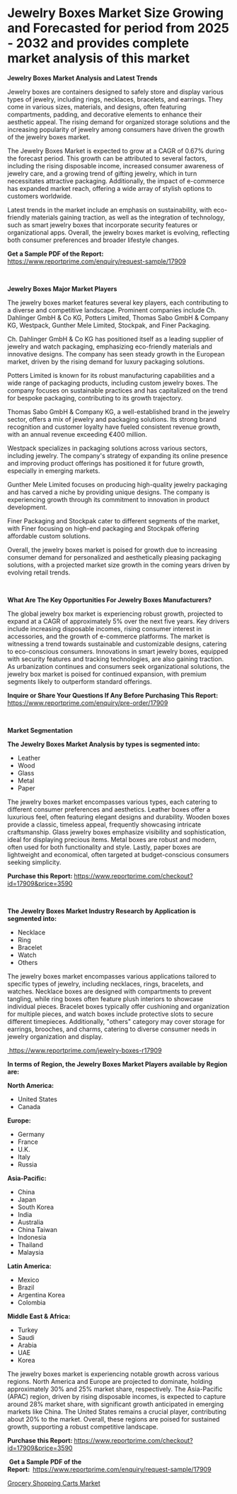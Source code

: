 <p><h1>Jewelry Boxes Market Size Growing and Forecasted for period from 2025 - 2032 and provides complete market analysis of this market</h1></p><p><strong>Jewelry Boxes Market Analysis and Latest Trends</strong></p>
<p><p>Jewelry boxes are containers designed to safely store and display various types of jewelry, including rings, necklaces, bracelets, and earrings. They come in various sizes, materials, and designs, often featuring compartments, padding, and decorative elements to enhance their aesthetic appeal. The rising demand for organized storage solutions and the increasing popularity of jewelry among consumers have driven the growth of the jewelry boxes market.</p><p>The Jewelry Boxes Market is expected to grow at a CAGR of 0.67% during the forecast period. This growth can be attributed to several factors, including the rising disposable income, increased consumer awareness of jewelry care, and a growing trend of gifting jewelry, which in turn necessitates attractive packaging. Additionally, the impact of e-commerce has expanded market reach, offering a wide array of stylish options to customers worldwide.</p><p>Latest trends in the market include an emphasis on sustainability, with eco-friendly materials gaining traction, as well as the integration of technology, such as smart jewelry boxes that incorporate security features or organizational apps. Overall, the jewelry boxes market is evolving, reflecting both consumer preferences and broader lifestyle changes.</p></p>
<p><strong>Get a Sample PDF of the Report:&nbsp;</strong> <a href="https://www.reportprime.com/enquiry/request-sample/17909?utm_campaign=3207&utm_medium=2&utm_source=Github&utm_content=ia&utm_term=18032025&utm_id=jewelry-boxes">https://www.reportprime.com/enquiry/request-sample/17909</a></p>
<p>&nbsp;</p>
<p><strong>Jewelry Boxes Major Market Players</strong></p>
<p><p>The jewelry boxes market features several key players, each contributing to a diverse and competitive landscape. Prominent companies include Ch. Dahlinger GmbH & Co KG, Potters Limited, Thomas Sabo GmbH & Company KG, Westpack, Gunther Mele Limited, Stockpak, and Finer Packaging.</p><p>Ch. Dahlinger GmbH & Co KG has positioned itself as a leading supplier of jewelry and watch packaging, emphasizing eco-friendly materials and innovative designs. The company has seen steady growth in the European market, driven by the rising demand for luxury packaging solutions.</p><p>Potters Limited is known for its robust manufacturing capabilities and a wide range of packaging products, including custom jewelry boxes. The company focuses on sustainable practices and has capitalized on the trend for bespoke packaging, contributing to its growth trajectory.</p><p>Thomas Sabo GmbH & Company KG, a well-established brand in the jewelry sector, offers a mix of jewelry and packaging solutions. Its strong brand recognition and customer loyalty have fueled consistent revenue growth, with an annual revenue exceeding €400 million.</p><p>Westpack specializes in packaging solutions across various sectors, including jewelry. The company's strategy of expanding its online presence and improving product offerings has positioned it for future growth, especially in emerging markets.</p><p>Gunther Mele Limited focuses on producing high-quality jewelry packaging and has carved a niche by providing unique designs. The company is experiencing growth through its commitment to innovation in product development.</p><p>Finer Packaging and Stockpak cater to different segments of the market, with Finer focusing on high-end packaging and Stockpak offering affordable custom solutions.</p><p>Overall, the jewelry boxes market is poised for growth due to increasing consumer demand for personalized and aesthetically pleasing packaging solutions, with a projected market size growth in the coming years driven by evolving retail trends.</p></p>
<p>&nbsp;</p>
<p><strong>What Are The Key Opportunities For Jewelry Boxes Manufacturers?</strong></p>
<p><p>The global jewelry box market is experiencing robust growth, projected to expand at a CAGR of approximately 5% over the next five years. Key drivers include increasing disposable incomes, rising consumer interest in accessories, and the growth of e-commerce platforms. The market is witnessing a trend towards sustainable and customizable designs, catering to eco-conscious consumers. Innovations in smart jewelry boxes, equipped with security features and tracking technologies, are also gaining traction. As urbanization continues and consumers seek organizational solutions, the jewelry box market is poised for continued expansion, with premium segments likely to outperform standard offerings.</p></p>
<p><strong>Inquire or Share Your Questions If Any Before Purchasing This Report:</strong> <a href="https://www.reportprime.com/enquiry/pre-order/17909?utm_campaign=3207&utm_medium=2&utm_source=Github&utm_content=ia&utm_term=18032025&utm_id=jewelry-boxes">https://www.reportprime.com/enquiry/pre-order/17909</a></p>
<p>&nbsp;</p>
<p><strong>Market Segmentation</strong></p>
<p><strong>The Jewelry Boxes Market Analysis by types is segmented into:</strong></p>
<p><ul><li>Leather</li><li>Wood</li><li>Glass</li><li>Metal</li><li>Paper</li></ul></p>
<p><p>The jewelry boxes market encompasses various types, each catering to different consumer preferences and aesthetics. Leather boxes offer a luxurious feel, often featuring elegant designs and durability. Wooden boxes provide a classic, timeless appeal, frequently showcasing intricate craftsmanship. Glass jewelry boxes emphasize visibility and sophistication, ideal for displaying precious items. Metal boxes are robust and modern, often used for both functionality and style. Lastly, paper boxes are lightweight and economical, often targeted at budget-conscious consumers seeking simplicity.</p></p>
<p><strong>Purchase this Report:&nbsp;</strong><a href="https://www.reportprime.com/checkout?id=17909&price=3590&utm_campaign=3207&utm_medium=2&utm_source=Github&utm_content=ia&utm_term=18032025&utm_id=jewelry-boxes">https://www.reportprime.com/checkout?id=17909&price=3590</a></p>
<p>&nbsp;</p>
<p><strong>The Jewelry Boxes Market Industry Research by Application is segmented into:</strong></p>
<p><ul><li>Necklace</li><li>Ring</li><li>Bracelet</li><li>Watch</li><li>Others</li></ul></p>
<p><p>The jewelry boxes market encompasses various applications tailored to specific types of jewelry, including necklaces, rings, bracelets, and watches. Necklace boxes are designed with compartments to prevent tangling, while ring boxes often feature plush interiors to showcase individual pieces. Bracelet boxes typically offer cushioning and organization for multiple pieces, and watch boxes include protective slots to secure different timepieces. Additionally, "others" category may cover storage for earrings, brooches, and charms, catering to diverse consumer needs in jewelry organization and display.</p></p>
<p><a href="https://www.reportprime.com/jewelry-boxes-r17909?utm_campaign=3207&utm_medium=2&utm_source=Github&utm_content=ia&utm_term=18032025&utm_id=jewelry-boxes">&nbsp;https://www.reportprime.com/jewelry-boxes-r17909</a></p>
<p><strong>In terms of Region, the Jewelry Boxes Market Players available by Region are:</strong></p>
<p>
    <p> <strong> North America: </strong>
        <ul>
            <li>United States</li>
            <li>Canada</li>
        </ul>
        </p> 
    <p> <strong> Europe: </strong>
        <ul>
            <li>Germany</li>
            <li>France</li>
            <li>U.K.</li>
            <li>Italy</li>
            <li>Russia</li>
        </ul>
        </p> 
    <p> <strong> Asia-Pacific: </strong>
        <ul>
            <li>China</li>
            <li>Japan</li>
            <li>South Korea</li>
            <li>India</li>
            <li>Australia</li>
            <li>China Taiwan</li>
            <li>Indonesia</li>
            <li>Thailand</li>
            <li>Malaysia</li>
        </ul>
        </p> 
    <p> <strong> Latin America: </strong>
        <ul>
            <li>Mexico</li>
            <li>Brazil</li>
            <li>Argentina Korea</li>
            <li>Colombia</li>
        </ul>
        </p> 
    <p> <strong> Middle East & Africa: </strong>
        <ul>
            <li>Turkey</li>
            <li>Saudi</li>
            <li>Arabia</li>
            <li>UAE</li>
            <li>Korea</li>
        </ul>
    </p>
    </p>
<p><p>The jewelry boxes market is experiencing notable growth across various regions. North America and Europe are projected to dominate, holding approximately 30% and 25% market share, respectively. The Asia-Pacific (APAC) region, driven by rising disposable incomes, is expected to capture around 28% market share, with significant growth anticipated in emerging markets like China. The United States remains a crucial player, contributing about 20% to the market. Overall, these regions are poised for sustained growth, supporting a robust competitive landscape.</p></p>
<p><strong>Purchase this Report: </strong><a href="https://www.reportprime.com/checkout?id=17909&price=3590&utm_campaign=3207&utm_medium=2&utm_source=Github&utm_content=ia&utm_term=18032025&utm_id=jewelry-boxes">https://www.reportprime.com/checkout?id=17909&price=3590</a></p>
<p>&nbsp;<strong>Get a Sample PDF of the Report:&nbsp;&nbsp;</strong><a href="https://www.reportprime.com/enquiry/request-sample/17909?utm_campaign=3207&utm_medium=2&utm_source=Github&utm_content=ia&utm_term=18032025&utm_id=jewelry-boxes">https://www.reportprime.com/enquiry/request-sample/17909</a></p>
<p><strong></strong></p>
<p><p><a href="https://github.com/dailyspunj47/Market-Research-Report-List-1/blob/main/grocery-shopping-carts-market.md?utm_campaign=3207&utm_medium=2&utm_source=Github&utm_content=ia&utm_term=18032025&utm_id=jewelry-boxes">Grocery Shopping Carts Market</a></p></p>